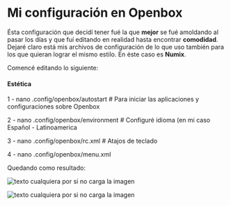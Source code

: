 # Mi configuración en Openbox

Ésta configuración que decidí tener fué la que **mejor** se fué amoldando al pasar los días y que fuí editando en realidad hasta encontrar **comodidad**.
Dejaré claro está mis archivos de configuración de lo que uso también para los que quieran lograr el mismo estilo. En éste caso es **Numix**.

Comencé editando lo siguiente:

#### Estética 

1 - nano .config/openbox/autostart # Para iniciar las aplicaciones y configuraciones sobre Openbox

2 - nano .config/openbox/environment # Configuré idioma (en mi caso Español - Latinoamerica

3 - nano .config/openbox/rc.xml # Atajos de teclado

4 - nano .config/openbox/menu.xml

Quedando como resultado:

![texto cualquiera por si no carga la imagen](https://linuxforallsite.files.wordpress.com/2016/11/90708-openbox.jpg)

![texto cualquiera por si no carga la imagen](http://i.imgur.com/vplxKSa.png)
